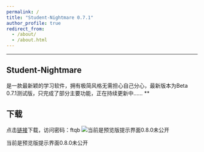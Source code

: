 ```yaml
---
permalink: /
title: "Student-Nightmare 0.7.1"
author_profile: true
redirect_from: 
  - /about/
  - /about.html
---
```

***

## Student-Nightmare

是一款最新颖的学习软件，拥有极简风格无需担心自己分心，最新版本为Beta 0.7.1测试版，只完成了部分主要功能，正在持续更新中……
**

## 下载

点击[链接](https://wwwi.lanzouo.com/iHXVR2qqdnvc)下载，访问密码：ftqb
![当前是预览版提示界面0.8.0未公开]([/imgs/2025-03-16/shQ6r09pUCV7aD8j.png](https://s21.ax1x.com/2025/03/16/pEaqM9S.png))

当前是预览版提示界面0.8.0未公开

